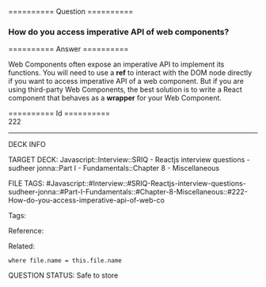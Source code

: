 ========== Question ==========  

### How do you access imperative API of web components?  

========== Answer ==========  

Web Components often expose an imperative API to implement its functions. You will need to use a **ref** to interact with the DOM node directly if you want to access imperative API of a web component. But if you are using third-party Web Components, the best solution is to write a React component that behaves as a **wrapper** for your Web Component.

========== Id ==========  
222

---

DECK INFO

TARGET DECK: Javascript::Interview::SRIQ - Reactjs interview questions - sudheer jonna::Part I - Fundamentals::Chapter 8 - Miscellaneous

FILE TAGS: #Javascript::#Interview::#SRIQ-Reactjs-interview-questions-sudheer-jonna::#Part-I-Fundamentals::#Chapter-8-Miscellaneous::#222-How-do-you-access-imperative-api-of-web-co

Tags:

Reference:

Related:

```dataview
where file.name = this.file.name
```
QUESTION STATUS: Safe to store
